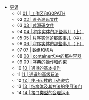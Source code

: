 
- [导读](0.0.md)
  - 01 [01 | 工作区和GOPATH](01.md)
  - 02 [02 | 命令源码文件](02.md)
  - 03 [03 | 库源码文件](03.md)
  - 04 [04 | 程序实体的那些事儿（上）](04.md)
  - 05 [05 | 程序实体的那些事儿（中）](05.md)
  - 06 [06 | 程序实体的那些事儿（下）](06.md)
  - 07 [07 | 数组和切片](07.md)
  - 08 [08 | container包中的那些容器](08.md)
  - 09 [09 | 字典的操作和约束](09.md)
  - 10 [10 | 通道的基本操作](10.md)
  - 11 [11 | 通道的高级玩法](11.md)
  - 12 [12 | 使用函数的正确姿势](12.md)
  - 13 [13 | 结构体及其方法的使用法门](13.md)
  - 14 [14 | 接口类型的合理运用](14.md)
